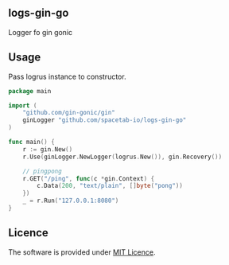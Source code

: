 logs-gin-go
-----------

Logger fo gin gonic

## Usage

Pass logrus instance to constructor.

```go
package main

import (
	"github.com/gin-gonic/gin"
	ginLogger "github.com/spacetab-io/logs-gin-go"
)

func main() {
	r := gin.New()
	r.Use(ginLogger.NewLogger(logrus.New()), gin.Recovery())

	// pingpong
	r.GET("/ping", func(c *gin.Context) {
		c.Data(200, "text/plain", []byte("pong"))
	})
	_ = r.Run("127.0.0.1:8080")
}
```

## Licence

The software is provided under [MIT Licence](LICENCE).
